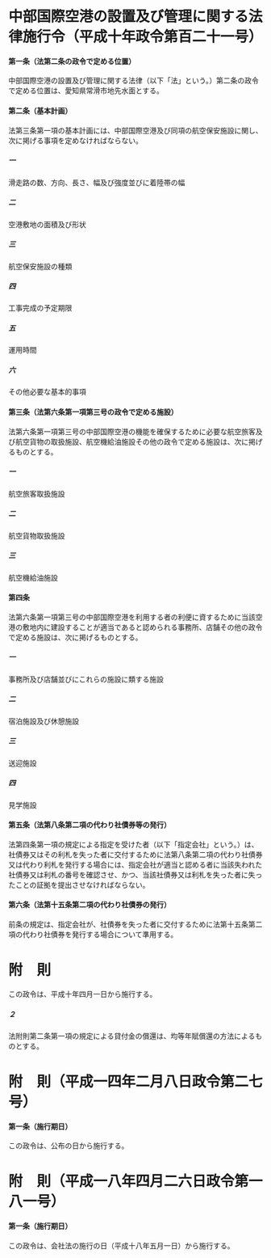 # 中部国際空港の設置及び管理に関する法律施行令（平成十年政令第百二十一号）
#### 第一条（法第二条の政令で定める位置）
中部国際空港の設置及び管理に関する法律（以下「法」という。）第二条の政令で定める位置は、愛知県常滑市地先水面とする。
#### 第二条（基本計画）
法第三条第一項の基本計画には、中部国際空港及び同項の航空保安施設に関し、次に掲げる事項を定めなければならない。
##### 一
滑走路の数、方向、長さ、幅及び強度並びに着陸帯の幅
##### 二
空港敷地の面積及び形状
##### 三
航空保安施設の種類
##### 四
工事完成の予定期限
##### 五
運用時間
##### 六
その他必要な基本的事項
#### 第三条（法第六条第一項第三号の政令で定める施設）
法第六条第一項第三号の中部国際空港の機能を確保するために必要な航空旅客及び航空貨物の取扱施設、航空機給油施設その他の政令で定める施設は、次に掲げるものとする。
##### 一
航空旅客取扱施設
##### 二
航空貨物取扱施設
##### 三
航空機給油施設
#### 第四条
法第六条第一項第三号の中部国際空港を利用する者の利便に資するために当該空港の敷地内に建設することが適当であると認められる事務所、店舗その他の政令で定める施設は、次に掲げるものとする。
##### 一
事務所及び店舗並びにこれらの施設に類する施設
##### 二
宿泊施設及び休憩施設
##### 三
送迎施設
##### 四
見学施設
#### 第五条（法第八条第二項の代わり社債券等の発行）
法第四条第一項の規定による指定を受けた者（以下「指定会社」という。）は、社債券又はその利札を失った者に交付するために法第八条第二項の代わり社債券又は代わり利札を発行する場合には、指定会社が適当と認める者に当該失われた社債券又は利札の番号を確認させ、かつ、当該社債券又は利札を失った者に失ったことの証拠を提出させなければならない。
#### 第六条（法第十五条第二項の代わり社債券の発行）
前条の規定は、指定会社が、社債券を失った者に交付するために法第十五条第二項の代わり社債券を発行する場合について準用する。
# 附　則
この政令は、平成十年四月一日から施行する。
##### ２
法附則第二条第一項の規定による貸付金の償還は、均等年賦償還の方法によるものとする。
# 附　則（平成一四年二月八日政令第二七号）
#### 第一条（施行期日）
この政令は、公布の日から施行する。
# 附　則（平成一八年四月二六日政令第一八一号）
#### 第一条（施行期日）
この政令は、会社法の施行の日（平成十八年五月一日）から施行する。
